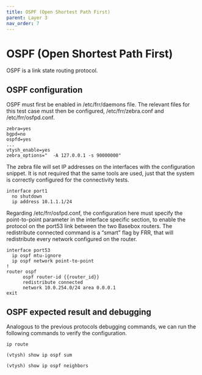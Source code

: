 ```yaml
---
title: OSPF (Open Shortest Path First)
parent: Layer 3
nav_order: 7
---
```


# OSPF (Open Shortest Path First)

OSPF is a link state routing protocol.

## OSPF configuration

OSPF must first be enabled in /etc/frr/daemons file. The relevant files for this test case must then be
configured, /etc/frr/zebra.conf and /etc/frr/osfpd.conf.

```
zebra=yes
bgpd=no
ospfd=yes
...
vtysh_enable=yes
zebra_options="  -A 127.0.0.1 -s 90000000"
```

The zebra file will set IP addresses on the interfaces with the configuration snippet. It is not required that the same tools are used, just that the system is correctly configured for the connectivity tests.

```
interface port1
  no shutdown
  ip address 10.1.1.1/24
```

Regarding /etc/frr/osfpd.conf, the configuration here must specify the point-to-point parameter in the
interface specific section, to enable the protocol on the port53 link between the two Basebox routers.
The redistribute connected command is a “smart” flag by FRR, that will redistribute every network configured
on the router.

```
interface port53
  ip ospf mtu-ignore
  ip ospf network point-to-point
!
router ospf
      ospf router-id {{router_id}}
      redistribute connected
      network 10.0.254.0/24 area 0.0.0.1
exit
```

## OSPF expected result and debugging

Analogous to the previous protocols debugging commands, we can run the following commands to verify the configuration.

```
ip route

(vtysh) show ip ospf sum

(vtysh) show ip ospf neighbors
```
